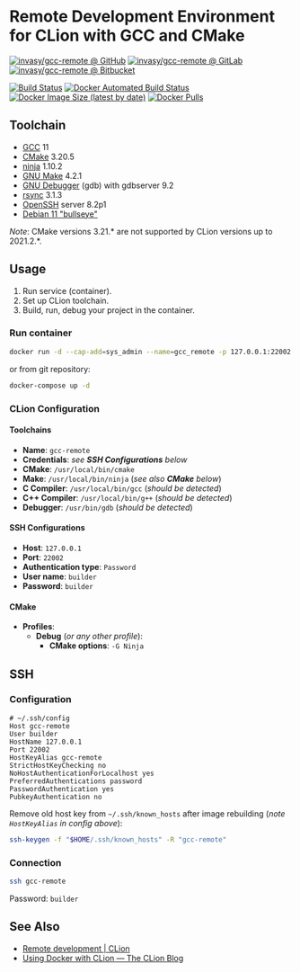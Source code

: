 # Remote Development Environment for CLion with GCC and CMake

[![invasy/gcc-remote @ GitHub][badge-github]][github]
[![invasy/gcc-remote @ GitLab][badge-gitlab]][gitlab]
[![invasy/gcc-remote @ Bitbucket][badge-bitbucket]][bitbucket]

[![Build Status][badge-travis]][travis]
[![Docker Automated Build Status][badge-build]][dockerhub]
[![Docker Image Size (latest by date)][badge-size]][dockerhub]
[![Docker Pulls][badge-pulls]][dockerhub]

## Toolchain
- [GCC][] 11
- [CMake][] 3.20.5
- [ninja][] 1.10.2
- [GNU Make][make] 4.2.1
- [GNU Debugger][gdb] (gdb) with gdbserver 9.2
- [rsync][] 3.1.3
- [OpenSSH][] server 8.2p1
- [Debian 11 "bullseye"][Debian]

_Note_: CMake versions 3.21.* are not supported by CLion versions up to 2021.2.*.

## Usage
1. Run service (container).
2. Set up CLion toolchain.
3. Build, run, debug your project in the container.

### Run container
```bash
docker run -d --cap-add=sys_admin --name=gcc_remote -p 127.0.0.1:22002:22 invasy/gcc-remote:latest
```
or from git repository:
```bash
docker-compose up -d
```

### CLion Configuration
#### Toolchains
- **Name**: `gcc-remote`
- **Credentials**: _see **SSH Configurations** below_
- **CMake**: `/usr/local/bin/cmake`
- **Make**: `/usr/local/bin/ninja` (_see also **CMake** below_)
- **C Compiler**: `/usr/local/bin/gcc` (_should be detected_)
- **C++ Compiler**: `/usr/local/bin/g++` (_should be detected_)
- **Debugger**: `/usr/bin/gdb` (_should be detected_)

#### SSH Configurations
- **Host**: `127.0.0.1`
- **Port**: `22002`
- **Authentication type**: `Password`
- **User name**: `builder`
- **Password**: `builder`

#### CMake
- **Profiles**:
  - **Debug** (_or any other profile_):
    - **CMake options**: `-G Ninja`

## SSH
### Configuration
```
# ~/.ssh/config
Host gcc-remote
User builder
HostName 127.0.0.1
Port 22002
HostKeyAlias gcc-remote
StrictHostKeyChecking no
NoHostAuthenticationForLocalhost yes
PreferredAuthentications password
PasswordAuthentication yes
PubkeyAuthentication no
```

Remove old host key from `~/.ssh/known_hosts` after image rebuilding (_note `HostKeyAlias` in config above_):
```bash
ssh-keygen -f "$HOME/.ssh/known_hosts" -R "gcc-remote"
```

### Connection
```bash
ssh gcc-remote
```
Password: `builder`

## See Also
- [Remote development | CLion](https://www.jetbrains.com/help/clion/remote-development.html "Remote development | CLion")
- [Using Docker with CLion — The CLion Blog](https://blog.jetbrains.com/clion/2020/01/using-docker-with-clion/ "Using Docker with CLion — The CLion Blog")

[github]: https://github.com/invasy/gcc-remote "invasy/gcc-remote @ GitHub"
[gitlab]: https://gitlab.com/invasy/gcc-remote "invasy/gcc-remote @ GitLab"
[bitbucket]: https://bitbucket.org/invasy/gcc-remote "invasy/gcc-remote @ Bitbucket"
[travis]: https://app.travis-ci.com/invasy/gcc-remote "invasy/gcc-remote @ Travis CI"
[dockerhub]: https://hub.docker.com/r/invasy/gcc-remote "invasy/gcc-remote @ DockerHub"
[badge-github]: https://img.shields.io/badge/GitHub-invasy%2Fgcc--remote-informational?logo=github "invasy/gcc-remote @ GitHub"
[badge-gitlab]: https://img.shields.io/badge/GitLab-invasy%2Fgcc--remote-informational?logo=gitlab "invasy/gcc-remote @ GitLab"
[badge-bitbucket]: https://img.shields.io/badge/Bitbucket-invasy%2Fgcc--remote-informational?logo=bitbucket "invasy/gcc-remote @ Bitbucket"
[badge-travis]: https://app.travis-ci.com/invasy/gcc-remote.svg?branch=master "invasy/clang-remote @ Travis CI"
[badge-build]: https://img.shields.io/docker/cloud/build/invasy/gcc-remote "Docker Automated Build Status"
[badge-size]: https://img.shields.io/docker/image-size/invasy/gcc-remote?sort=date "Docker Image Size (latest by date)"
[badge-pulls]: https://img.shields.io/docker/pulls/invasy/gcc-remote "Docker Pulls"
[gcc]: https://gcc.gnu.org/ "GCC, the GNU Compiler Collection"
[CMake]: https://cmake.org/ "CMake"
[ninja]: https://ninja-build.org/ "Ninja, a small build system with a focus on speed"
[make]: https://www.gnu.org/software/make/ "GNU Make"
[gdb]: https://www.gnu.org/software/gdb/ "GNU Debugger"
[rsync]: https://rsync.samba.org/ "rsync"
[OpenSSH]: https://www.openssh.com/ "OpenSSH"
[Debian]: https://www.debian.org/releases/bullseye/ "Debian 11 “bullseye”"
